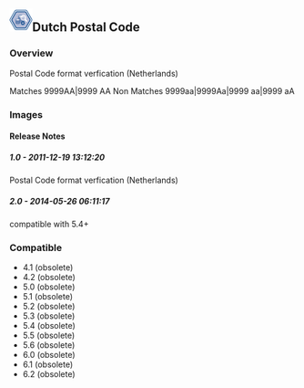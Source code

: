 ## <img src='./logo.jpg' width='40' height='40'>Dutch Postal Code

### Overview
Postal Code format verfication (Netherlands)

Matches
9999AA|9999 AA
Non Matches
9999aa|9999Aa|9999 aa|9999 aA
### Images




#### Release Notes

##### 1.0 - 2011-12-19 13:12:20
Postal Code format verfication (Netherlands)
##### 2.0 - 2014-05-26 06:11:17
compatible with 5.4+
### Compatible
 -  4.1 (obsolete)
 -   4.2 (obsolete)
 -   5.0 (obsolete)
 -   5.1 (obsolete)
 -   5.2 (obsolete)
 -   5.3 (obsolete)
 -   5.4 (obsolete)
 -   5.5 (obsolete)
 -   5.6 (obsolete)
 -   6.0 (obsolete)
 -   6.1 (obsolete)
 -   6.2 (obsolete)